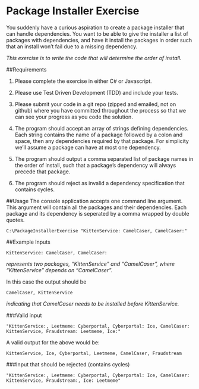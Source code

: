 # Package Installer Exercise

You suddenly have a curious aspiration to create a package installer that can handle dependencies. You want to be able to give the installer a list of packages with dependencies, and have it install the packages in order such that an install won’t fail due to a missing dependency.

*This exercise is to write the code that will determine the order of install.*

##Requirements

1. Please complete the exercise in either C# or Javascript.

2. Please use Test Driven Development (TDD) and include your tests.

3. Please submit your code in a git repo (zipped and emailed, not on github) where you have committed throughout the process so that we can see your progress as you code the solution.

4. The program should accept an array of strings defining dependencies. Each string contains the name of a package followed by a colon and space, then any dependencies required by that package. For simplicity we’ll assume a package can have at most one dependency.

5. The program should output a comma separated list of package names in the order of install, such that a package’s dependency will always precede that package.

6. The program should reject as invalid a dependency specification that contains cycles.

##Usage
The console application accepts one command line argument.  This argument will contain all the packages and their dependencies.  Each package and its dependency is seperated by a comma wrapped by double quotes.

```
C:\PackageInstallerExercise "KittenService: CamelCaser, CamelCaser:"
```

##Example Inputs

```
KittenService: CamelCaser, CamelCaser:
```

*represents two packages, “KittenService” and “CamelCaser”, where “KittenService” depends on “CamelCaser”.*

In this case the output should be

`CamelCaser, KittenService`

*indicating that CamelCaser needs to be installed before KittenService.*

###Valid input

`
"KittenService:, Leetmeme: Cyberportal, Cyberportal: Ice, CamelCaser: KittenService, Fraudstream: Leetmeme, Ice:"
`

A valid output for the above would be:

`
KittenService, Ice, Cyberportal, Leetmeme, CamelCaser, Fraudstream
`

###Input that should be rejected (contains cycles)

`
"KittenService:, Leetmeme: Cyberportal, Cyberportal: Ice, CamelCaser: KittenService, Fraudstream:, Ice: Leetmeme"
`
